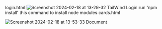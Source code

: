 login.html
![Screenshot 2024-02-18 at 13-29-32 TailWind Login](https://github.com/DasunDK/TailwindCss-Lgin-and-card/assets/98402154/a51979af-015b-43fd-95d9-d6d24a2dd445)
run 'npm install' this command to install node modules
cards.html

![Screenshot 2024-02-18 at 13-53-33 Document](https://github.com/DasunDK/TailwindCss-Lgin-and-card/assets/98402154/e18cc140-1854-4eb5-a68c-f4303cfe6514)
